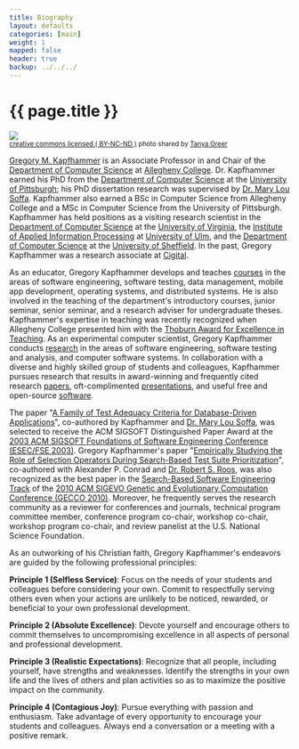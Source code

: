 ```yaml
---
title: Biography 
layout: defaults
categories: [main]
weight: 1
mapped: false
header: true
backup: ../../../
---
```


# {{ page.title }}

<a title="'Gregory M. Kapfhammer - Computer' - by Tanya Greer" href="{{site.baseurl}}{{page.url | remove_first:'/'}}"><img class="img-responsive-tight" src="{{site.baseurl}}download/images/gregory-kapfhammer-biography-small.jpg" /></a><br /><small><a href="http://creativecommons.org/licenses/by-nc-nd/4.0/">creative commons licensed ( BY-NC-ND )</a> photo shared by <a href="https://www.facebook.com/tkpapinchak">Tanya Greer</a></small>

[Gregory M. Kapfhammer]({{page.backup}}) is an Associate Professor in and Chair of the [Department of Computer
Science](http://www.cs.allegheny.edu) at [Allegheny College](http://www.allegheny.edu). Dr. Kapfhammer earned his PhD
from the [Department of Computer Science](http://www.cs.pitt.edu) at the [University of
Pittsburgh](http://www.pitt.edu); his PhD dissertation research was supervised by [Dr. Mary Lou
Soffa](http://www.cs.virginia.edu/~soffa/). Kapfhammer also earned a BSc in Computer Science from Allegheny College and
a MSc in Computer Science from the University of Pittsburgh. Kapfhammer has held positions as a visiting research
scientist in the [Department of Computer Science](http://www.cs.virginia.edu) at the [University of
Virginia](http://www.viginia.edu), the [Institute of Applied Information
Processing](http://iai.mathematik.uni-ulm.de/en/index.html) at [University of Ulm](http://www.uni-ulm.de/en), and the
[Department of Computer Science](https://www.sheffield.ac.uk/dcs) at the [University of
Sheffield](http://www.sheffield.ac.uk/). In the past, Gregory Kapfhammer was a research associate at
[Cigital](http://www.cigital.com/). 

As an educator, Gregory Kapfhammer develops and teaches [courses]({{page.backup}}/site/main/Teaching) in the areas of
software engineering, software testing, data management, mobile app development, operating systems, and distributed
systems. He is also involved in the teaching of the department's introductory courses, junior seminar, senior seminar,
and a research adviser for undergraduate theses.  Kapfhammer's expertise in teaching was recently recognized when
Allegheny College presented him with the [Thoburn Award for Excellence in
Teaching](http://sites.allegheny.edu/alumni/involved/allegheny-awards/recipients/#thoburn). As an experimental computer
scientist, Gregory Kapfhammer conducts [research]({{page.backup}}/site/main/Research/) in the areas of software
engineering, software testing and analysis, and computer software systems. In collaboration with a diverse and highly
skilled group of students and colleagues, Kapfhammer pursues research that results in award-winning and frequently cited
research [papers]({{page.backup}}/site/research/Papers/), oft-complimented
[presentations]({{page.backup}}/site/research/Presentations/), and useful free and open-source
[software]({{page.backup}}/site/main/Software/).

The paper "[A Family of Test Adequacy Criteria for Database-Driven
Applications]({{site.baseurl}}research/papers/paper-fse2003/)", co-authored by Kapfhammer and [Dr. Mary Lou
Soffa](http://www.cs.virginia.edu/~soffa/), was selected to receive the ACM SIGSOFT Distinguished Paper Award at the
[2003 ACM SIGSOFT Foundations of Software Engineering Conference (ESEC/FSE 2003)](http://esecfse.cs.helsinki.fi/).
Gregory Kapfhammer's paper "[Empirically Studying the Role of Selection Operators During Search-Based Test Suite
Prioritization]({{site.baseurl}}research/papers/paper-gecco2010/)", co-authored with Alexander P. Conrad and [Dr. Robert
S. Roos](http://www.cs.allegheny.edu/~rroos/), was also recognized as the best paper in the [Search-Based Software
Engineering Track](http://www.sigevo.org/gecco-2010/organizers-tracks.html#sbse) of the [2010 ACM SIGEVO Genetic and
Evolutionary Computation Conference (GECCO 2010)](http://www.sigevo.org/gecco-2010/). Moreover, he frequently serves the
research community as a reviewer for conferences and journals, technical program committee member, conference program
co-chair, workshop co-chair, workshop program co-chair, and review panelist at the U.S. National Science Foundation.

As an outworking of his Christian faith, Gregory Kapfhammer's endeavors are guided by the following professional principles:

<b>Principle 1 (Selfless Service)</b>: Focus on the needs of your students and colleagues before considering your own. Commit to
respectfully serving others even when your actions are unlikely to be noticed, rewarded, or beneficial to your own
professional development.

<b>Principle 2 (Absolute Excellence)</b>: Devote yourself and encourage others to commit themselves to uncompromising excellence
in all aspects of personal and professional development.

**Principle 3 (Realistic Expectations)**: Recognize that all people, including yourself, have strengths and weaknesses.
Identify the strengths in your own life and the lives of others and plan activities so as to maximize the positive
impact on the community.

**Principle 4 (Contagious Joy)**: Pursue everything with passion and enthusiasm. Take advantage of every opportunity to
encourage your students and colleagues. Always end a conversation or a meeting with a positive remark.
